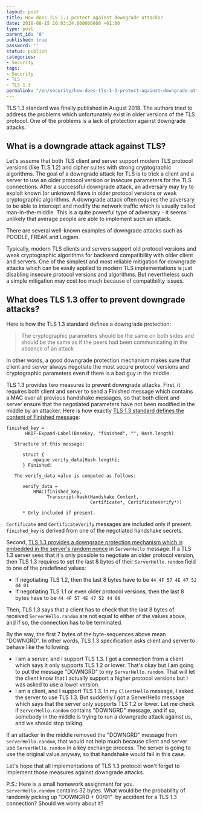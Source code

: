 ```yaml
---
layout: post
title: How does TLS 1.3 protect against downgrade attacks?
date: 2018-08-15 20:03:24.000000000 +01:00
type: post
parent_id: '0'
published: true
password: ''
status: publish
categories:
- Security
tags:
- Security
- TLS
- TLS 1.3
permalink: "/en/security/how-does-tls-1-3-protect-against-downgrade-attacks.html"
---
```

TLS 1.3 standard was finally published in August 2018. The authors tried to address the problems which unfortunately exist in older versions of the TLS protocol. One of the problems is a lack of protection against downgrade attacks.

  
  


## What is a downgrade attack against TLS?

Let's assume that both TLS client and server support modern TLS protocol versions (like TLS 1.2) and cipher suites with strong cryptographic algorithms. The goal of a downgrade attack for TLS is to trick a client and a server to use an older protocol version or insecure parameters for the TLS connections. After a successful downgrade attack, an adversary may try to exploit known (or unknown) flaws in older protocol versions or weak cryptographic algorithms. A downgrade attack often requires the adversary to be able to intercept and modify the network traffic which is usually called man-in-the-middle. This is a quite powerful type of adversary - it seems unlikely that average people are able to implement such an attack.

There are several well-known examples of downgrade attacks such as POODLE,&nbsp;FREAK and&nbsp;Logjam.

Typically, modern TLS clients and servers support old protocol versions and weak cryptographic algorithms for backward compatibility with older client and servers. One of the simplest and most reliable mitigation for downgrade attacks which can be easily applied to modern TLS implementations is just disabling insecure protocol versions and algorithms. But nevertheless such a simple mitigation may cost too much because of compatibility issues.

## What does TLS 1.3 offer to prevent downgrade attacks?

Here is how the TLS 1.3 standard defines a downgrade protection:

> The cryptographic parameters should be the same on both sides and should be the same as if the peers had been communicating in the absence of an attack

In other words, a good downgrade protection mechanism makes sure that client and server always negotiate the most secure protocol versions and cryptographic parameters even if there is a bad guy in the middle.

TLS 1.3 provides two measures to prevent downgrade attacks. First, it requires both client and server to send a Finished message which contains a MAC over all previous handshake messages, so that both client and server ensure that the negotiated parameters have not been modified in the middle by an attacker. Here is how exactly [TLS 1.3 standard defines the content of Finished message](https://tools.ietf.org/html/rfc8446#section-4.4.4):

```
finished_key =
       HKDF-Expand-Label(BaseKey, "finished", "", Hash.length)

   Structure of this message:

      struct {
          opaque verify_data[Hash.length];
      } Finished;

   The verify_data value is computed as follows:

      verify_data =
          HMAC(finished_key,
               Transcript-Hash(Handshake Context,
                               Certificate*, CertificateVerify*))

      * Only included if present.
```

`Certificate` and `CertificateVerify` messages are included only if present. `finished_key`&nbsp;is derived from one of the negotiated handshake secrets.

Second, [TLS 1.3 provides&nbsp;a downgrade protection mechanism which is embedded in the server's random nonce](https://tools.ietf.org/html/rfc8446#section-4.1.3) in `ServerHello` message. If a TLS 1.3 server sees that it's only possible to negotiate an older protocol version, then TLS 1.3 requires to set the last 8 bytes of their `ServerHello.random` field to one of the predefined values:

- If negotiating TLS 1.2, then the last 8 bytes have to be&nbsp;`44 4F 57 4E 47 52 44 01`
- If negotiating TLS 1.1 or even older protocol versions, then the last 8 bytes have to be&nbsp;`44 4F 57 4E 47 52 44 00`

Then, TLS 1.3 says that a client has to check that the last 8 bytes of received `ServerHello.random` are not equal to either of the values above, and if so, the connection has to be terminated.

By the way, the first 7 bytes of the byte-sequences above mean "DOWNGRD". In other words, TLS 1.3 specification asks client and server to behave like the following:

- I am a server, and I support TLS 1.3. I got a connection from a client which says it only supports TLS 1.2 or lower. That's okay but I am going to put the message "DOWNGRD" to my `ServerHello.random`. That will let the client know that I actually support a higher protocol versions but I was asked to use a lower version.
- I am a client, and I support TLS 1.3. In my `ClientHello` message, I asked the server to use TLS 1.3. But suddenly I got a ServerHello message which says that the server only supports TLS 1.2 or lower. Let me check if `ServerHello.random` contains "DOWNGRD" message, and if so, somebody in the middle is trying to run a downgrade attack against us, and we should stop talking.

If an attacker in the middle removed the "DOWNGRD" message from `ServerHello.random`, that would not help much because client and server use `ServerHello.random` in a key exchange process. The server is going to use the original value anyway, so that handshake would fail in this case.

Let's hope that all implementations of TLS 1.3 protocol won't forget to implement those measures against downgrade attacks.

P.S.: Here is a small homework assignment for you. `ServerHello.random`&nbsp;contains 32 bytes. What would be the probability of randomly picking up "DOWNGRD + 00/01"&nbsp; by accident for a TLS 1.3 connection? Should we worry about it?

